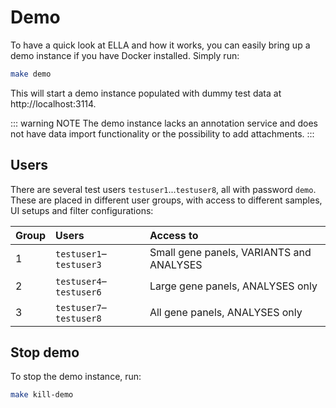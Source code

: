 # Demo

To have a quick look at ELLA and how it works, you can easily bring up a demo instance if you have Docker installed. Simply run:

``` bash
make demo
```

This will start a demo instance populated with dummy test data at http://localhost:3114. 

::: warning NOTE
The demo instance lacks an annotation service and does not have data import functionality or the possibility to add attachments. 
:::

## Users 

There are several test users `testuser1`...`testuser8`, all with password `demo`. These are placed in different user groups, with access to different samples, UI setups and filter configurations: 

Group   |   Users   |   Access to
:---    |   :---   |    :---
1   |   `testuser1`–`testuser3` |   Small gene panels, VARIANTS and ANALYSES
2   |   `testuser4`–`testuser6` |   Large gene panels, ANALYSES only
3   |   `testuser7`–`testuser8` |   All gene panels, ANALYSES only

## Stop demo

To stop the demo instance, run:

``` bash
make kill-demo
```

